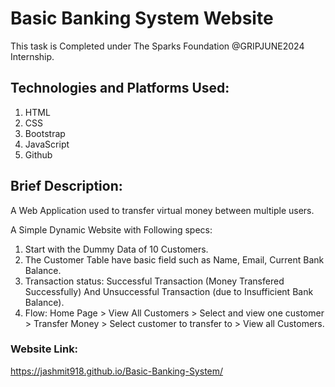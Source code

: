 # Basic Banking System Website
This task is Completed under The Sparks Foundation @GRIPJUNE2024 Internship. 

## Technologies and Platforms Used:
1. HTML
2. CSS
3. Bootstrap
4. JavaScript 
5. Github

## Brief Description:
A Web Application used to transfer virtual money between multiple users.

A Simple Dynamic Website with Following specs:
1. Start with the Dummy Data of 10 Customers.
2. The Customer Table have basic field such as Name, Email, Current Bank Balance.
3. Transaction status: Successful Transaction (Money Transfered Successfully) And Unsuccessful Transaction (due to Insufficient Bank Balance).
4. Flow: Home Page > View All Customers > Select and view one customer > Transfer Money > Select customer to transfer to > View all Customers.

### Website Link:
https://jashmit918.github.io/Basic-Banking-System/
